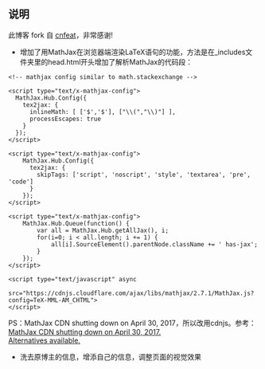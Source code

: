 ## 说明

此博客 fork 自 [cnfeat](https://github.com/cnfeat/cnfeat.github.io)，非常感谢!
* 增加了用MathJax在浏览器端渲染LaTeX语句的功能，方法是在_includes文件夹里的head.html开头增加了解析MathJax的代码段：
```
<!-- mathjax config similar to math.stackexchange -->

<script type="text/x-mathjax-config">
  MathJax.Hub.Config({
    tex2jax: {
      inlineMath: [ ['$','$'], ["\\(","\\)"] ],
      processEscapes: true
    }
  });
</script>

<script type="text/x-mathjax-config">
    MathJax.Hub.Config({
      tex2jax: {
        skipTags: ['script', 'noscript', 'style', 'textarea', 'pre', 'code']
      }
    });
</script>

<script type="text/x-mathjax-config">
    MathJax.Hub.Queue(function() {
        var all = MathJax.Hub.getAllJax(), i;
        for(i=0; i < all.length; i += 1) {
            all[i].SourceElement().parentNode.className += ' has-jax';
        }
    });
</script>

<script type="text/javascript" async
   src="https://cdnjs.cloudflare.com/ajax/libs/mathjax/2.7.1/MathJax.js?config=TeX-MML-AM_CHTML">
</script>
```

PS：MathJax CDN shutting down on April 30, 2017，所以改用cdnjs。参考： [MathJax CDN shutting down on April 30, 2017. <br> Alternatives available.](https://www.mathjax.org/cdn-shutting-down/)

* 洗去原博主的信息，增添自己的信息，调整页面的视觉效果